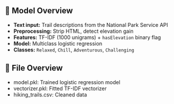 ## 🧠 Model Overview

- **Text input:** Trail descriptions from the National Park Service API
- **Preprocessing:** Strip HTML, detect elevation gain
- **Features:** TF-IDF (1000 unigrams) + `hasElevation` binary flag
- **Model:** Multiclass logistic regression
- **Classes:** `Relaxed`, `Chill`, `Adventurous`, `Challenging`

## 📁 File Overview

- model.pkl: Trained logistic regression model
- vectorizer.pkl: Fitted TF-IDF vectorizer
- hiking_trails.csv: Cleaned data
